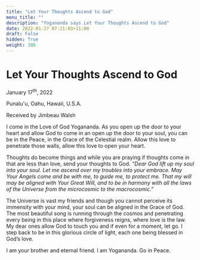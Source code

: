 ```yaml
---
title: "Let Your Thoughts Ascend to God"
menu_title: ""
description: "Yogananda says Let Your Thoughts Ascend to God"
date: 2022-01-27 07:21:03+11:00
draft: False
hidden: True
weight: 386
---
```

# Let Your Thoughts Ascend to God

January 17<sup>th</sup>, 2022

Punalu'u, Oahu, Hawaii, U.S.A.

Received by Jimbeau Walsh   



I come in the Love of God Yogananda. As you open up the door to your heart and allow God to come in an open up the door to your soul, you can be in the Peace, in the Grace of the Celestial realm. Allow this love to penetrate those walls, allow this love to open your heart. 
  
Thoughts do become things and while you are praying if thoughts come in that are less than love, send your thoughts to God. *“Dear God lift up my soul into your soul. Let me ascend over my troubles into your embrace. May Your Angels come and be with me, to guide me, to protect me. That my will may be aligned with Your Great Will, and to be in harmony with all the laws of the Universe from the microcosmic to the macrocosmic."* 
   
The Universe is vast my friends and though you cannot perceive its immensity with your mind, your soul can be aligned in the Grace of God. The most beautiful song is running through the cosmos and penetrating every being in this place where forgiveness reigns, where love is the law. My dear ones allow God to touch you and if even for a moment, let go. I step back to be in this glorious circle of light, each one being blessed in God’s love.
    
I am your brother and eternal friend. I am Yogananda. Go in Peace. 